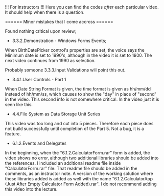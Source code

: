 !!! For instructors !!!
Here you can find the codes *after* each particular video. 
It should help when there is a question.

====== Minor mistakes that I come accross ======

Found nothing critical upon review;

* 3.3.2.Demonstration - Windows Forms Events; 

When BirthDatePicker control's properties are set, the voice says the Minimum date is set to 1990's, although in the video it is set to 1900. 
The next video continues from 1990 as selection.

Probably someone 3.3.3.Input Validations will point this out.

* 3.4.1.User Controls - Part 1

When Date String Format is given, the time format is given as hh/mm/dd instead of hh/mm/ss, which causes to show the "day" in place of "second" in the video.
This second info is not somewhere critical. In the video just it is seen like this.

* 4.4.File System as Data Storage Unit Series

This video was too long and cut into 5 pieces. Therefore each piece does not build successfully until completion of the Part 5.
Not a bug, it is a feature.

* 6.1.2.Events and Delegates

In the beginning, when the "6.1.2.CalculatorForm.rar" form is added, the video shows no error, although two additional libraries should be added into the references.
I included an additional readme file inside "CalculatorForm.rar" file. That readme file should be added in the comments, as an instructor note.
A version of the working solution where these libraries added is added as well with the name "6.1.2.CalculatorApp (Just After Empty Calculator Form Added).rar".
I do not recommend adding this video into the lecture.
